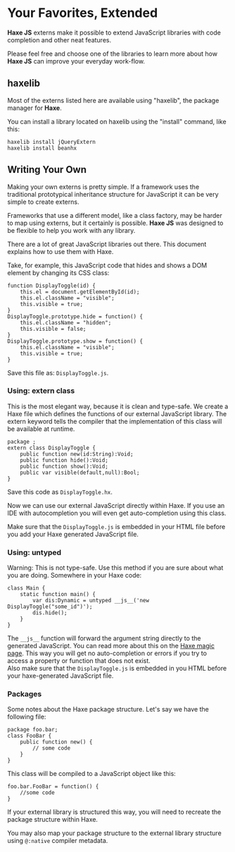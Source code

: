 # Your Favorites, Extended

**Haxe JS** externs make it possible to extend JavaScript libraries with code completion and other neat features.

Please feel free and choose one of the libraries to learn more about how **Haxe JS** can improve your everyday work-flow.

## haxelib

Most of the externs listed here are available using "haxelib", the package manager for **Haxe**.

You can install a library located on haxelib using the "install" command, like this:

	haxelib install jQueryExtern  
	haxelib install beanhx  


## Writing Your Own

Making your own externs is pretty simple. If a framework uses the traditional prototypical inheritance structure for JavaScript it can be very simple to create externs.

Frameworks that use a different model, like a class factory, may be harder to map using externs, but it certainly is possible. **Haxe JS** was designed to be flexible to help you work with any library.


There are a lot of great JavaScript libraries out there. This document explains how to use them with Haxe.

Take, for example, this JavaScript code that hides and shows a DOM element by changing its CSS class:

	function DisplayToggle(id) {
	    this.el = document.getElementById(id);
	    this.el.className = "visible";
	    this.visible = true;
	}
	DisplayToggle.prototype.hide = function() {
	    this.el.className = "hidden";
	    this.visible = false;
	}
	DisplayToggle.prototype.show = function() {
	    this.el.className = "visible";
	    this.visible = true;
	}

Save this file as: `DisplayToggle.js`.

### Using: extern class

This is the most elegant way, because it is clean and type-safe.
We create a Haxe file which defines the functions of our external JavaScript library. The extern keyword tells the compiler that the implementation of this class will be available at runtime.

	package ;
	extern class DisplayToggle {
	    public function new(id:String):Void;
	    public function hide():Void;
	    public function show():Void;
	    public var visible(default,null):Bool;
	}

Save this code as `DisplayToggle.hx`.

Now we can use our external JavaScript directly within Haxe. If you use an IDE with autocompletion you will even get auto-completion using this class.

Make sure that the `DisplayToggle.js` is embedded in your HTML file before you add your Haxe generated JavaScript file.

### Using: untyped

Warning: This is not type-safe. Use this method if you are sure about what you are doing.
Somewhere in your Haxe code:

	class Main {
	    static function main() {
	        var dis:Dynamic = untyped __js__('new DisplayToggle("some_id")');
	        dis.hide();
	    }
	}

The `__js__` function will forward the argument string directly to the generated JavaScript. You can read more about this on the [Haxe magic page](http://old.haxe.org/doc/advanced/magic).
This way you will get no auto-completion or errors if you try to access a property or function that does not exist.   
Also make sure that the `DisplayToggle.js` is embedded in you HTML before your haxe-generated JavaScript file.

### Packages

Some notes about the Haxe package structure. Let's say we have the following file:

	package foo.bar;
	class FooBar {
	    public function new() {
	        // some code
	    }
	}

This class will be compiled to a JavaScript object like this:

	foo.bar.FooBar = function() {
	    //some code
	}

If your external library is structured this way, you will need to recreate the package structure within Haxe.

You may also map your package structure to the external library structure using `@:native` compiler metadata.
